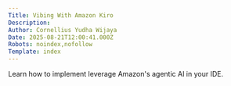 ```yaml
---
Title: Vibing With Amazon Kiro
Description: 
Author: Cornellius Yudha Wijaya
Date: 2025-08-21T12:00:41.000Z
Robots: noindex,nofollow
Template: index
---
```

Learn how to implement leverage Amazon's agentic AI in your IDE.